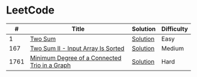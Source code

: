 # LeetCode

<table>
  <thead>
    <tr>
      <th>#</th>
      <th>Title</th>
      <th>Solution</th>
      <th>Difficulty</th>
    </tr>
  </thead>
  <tbody>
    <tr>
      <td>1</td>
      <td><a href="https://leetcode.com/problems/two-sum/" target="_blank">Two Sum</a></td>
      <td><a href="https://github.com/Zacharay/LeetCode/blob/main/Solutions/0001-two-sum/0001-two-sum.cpp">Solution<a/></td>
      <td>Easy</td>
    </tr>
    <tr>
      <td>167</td>
      <td><a href="https://leetcode.com/problems/two-sum-ii-input-array-is-sorted/">Two Sum II - Input Array Is Sorted</a></td>
      <td><a href="https://github.com/Zacharay/LeetCode/blob/main/Solutions/0167-two-sum-ii-input-array-is-sorted/0167-two-sum-ii-input-array-is-sorted.cpp">Solution<a/></td>
      <td>Medium</td>
    </tr>
    <tr>
      <td>1761</td>
      <td><a href="https://leetcode.com/problems/minimum-degree-of-a-connected-trio-in-a-graph/" target="_blank">Minimum Degree of a Connected Trio in a Graph</a></td>
      <td><a href="https://github.com/Zacharay/LeetCode/blob/main/Solutions/1761-minimum-degree-of-a-connected-trio-in-a-graph/1761-minimum-degree-of-a-connected-trio-in-a-graph.cpp">Solution<a/></td>
      <td>Hard</td>
    </tr>
  </tbody>
</table>
